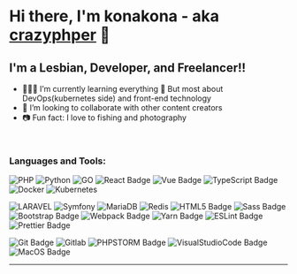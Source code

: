 # Hi there, I'm konakona - aka [crazyphper][website] 👋

## I'm a Lesbian, Developer, and Freelancer!!

- 🙇🏻‍♀️ I’m currently learning everything 🤣   But most about DevOps(kubernetes side) and front-end technology
- 🥳 I’m looking to collaborate with other content creators
- 📷 Fun fact: I love to fishing and photography

<br />

### Languages and Tools:

![PHP][PHP-Badge]
![Python][Python-Badge]
![GO][GO-Badge]
![React Badge][React-Badge]
![Vue Badge][Vue-Badge]
![TypeScript Badge][TypeScript-Badge]
![Docker][Docker-Badge]
![Kubernetes][Kubernetes-Badge]
<!-- ![Socket.io][Socket.io-Badge] -->

![LARAVEL][LARAVEL-Badge]
![Symfony][Symfony-Badge]
![MariaDB][MariaDB-Badge]
![Redis][Redis-Badge]
![HTML5 Badge][HTML5-Badge]
![Sass Badge][Sass-Badge]
![Bootstrap Badge][Bootstrap-Badge]
![Webpack Badge][Webpack-Badge]
![Yarn Badge][Yarn-Badge]
![ESLint Badge][ESLint-Badge]
![Prettier Badge][Prettier-Badge]
<!-- ![Babel Badge][Babel-Badge] -->
<!-- ![CSS3 Badge][CSS3-Badge] -->
<!-- ![Swift Badge][Swift-Badge] -->
<!-- ![PostCSS Badge][PostCSS-Badge] -->
<!-- ![Node.js Badge][Node.js-Badge] -->
<!-- ![DotNet Badge][DotNet-Badge] -->


<!-- ![Jest Badge][Jest-Badge] -->
<!-- ![GitHubActions Badge][GitHubActions-Badge] -->
<!-- ![Rollup.js Badge][Rollup.js-Badge] -->

![Git Badge][Git-Badge]
![Gitlab][Gitlab-Badge]
![PHPSTORM Badge][PHPSTORM-Badge]
![VisualStudioCode Badge][VisualStudioCode-Badge]
![MacOS Badge][MacOS-Badge]
<!-- ![VisualStudio Badge][VisualStudio-Badge] -->
<!-- ![Xcode Badge][Xcode-Badge] -->
<!-- ![InVision Badge][InVision-Badge] -->




<!-- #region Links -->
[Homepage-Link]: https://www.crazyphper.com "Homepage Link"

[GitHub-Link]: https://github.com/54853315 "GitHub Link"
<!-- #endregion Links -->

<!-- #region Tool Badges -->
[HTML5-Badge]: https://img.shields.io/badge/-HTML5-%23E34F26?style=flat-square&logo=html5&logoColor=white "HTML5 Badge"

[Vue-Badge]: https://img.shields.io/badge/Vue.js-35495E?style=flat-square&logo=vuedotjs&logoColor=4FC08D "Vue Badge"

[Symfony-Badge]: https://img.shields.io/badge/Symfony-000000?style=flat-square&logo=Symfony&logoColor=white "Symfony Badge"
[MariaDB-Badge]: https://img.shields.io/badge/MariaDB-003545?style=flat-square&logo=mariadb&logoColor=white "MariaDB Badge"
[Redis-Badge]: https://img.shields.io/badge/redis-%23DD0031.svg?&style=flat-square&logo=redis&logoColor=white "Redis Badge"
[Socket.io-Badge]: https://img.shields.io/badge/redis-%23DD0031.svg?&style=flat-square&logo=redis&logoColor=white "Socket.io Badge"

[PHP-Badge]: https://img.shields.io/badge/PHP-777BB4?style=flat-square&logo=php&logoColor=white "PHP Badge"
[GO-Badge]: https://img.shields.io/badge/Go-00ADD8?style=flat-square&logo=go&logoColor=white "GO Badge"
[Kubernetes-Badge]: https://img.shields.io/badge/kubernetes-326ce5.svg?&style=flat-square&logo=kubernetes&logoColor=white "Kubernetes Badge"
[Gitlab-Badge]: https://img.shields.io/badge/GitLab-330F63?style=flat-square&logo=gitlab&logoColor=white "Gitlab Badge"
[Docker-Badge]: https://img.shields.io/badge/Docker-2CA5E0?style=flat-square&logo=docker&logoColor=white "Docker Badge"

[PYTHON-Badge]: https://img.shields.io/badge/Python-3776AB?style=flat-square&logo=python&logoColor=white "PYTHON Badge"

[LARAVEL-Badge]: https://img.shields.io/badge/Laravel-FF2D20?style=flat-square&logo=laravel&logoColor=white "LARAVEL Badge"

[CSS3-Badge]: https://img.shields.io/badge/-CSS3-%231572B6?style=flat-square&logo=css3&logoColor=white "CSS3 Badge"

[TypeScript-Badge]: https://img.shields.io/badge/-TypeScript-%23007ACC?style=flat-square&logo=typescript&logoColor=white "TypeScript Badge"

[CSharp-Badge]: https://img.shields.io/badge/-C_Sharp-%23239120?style=flat-square&logo=c-sharp&logoColor=white "C Sharp Badge"

[Git-Badge]: https://img.shields.io/badge/-Git-%23F05032?style=flat-square&logo=git&logoColor=white "Git Badge"

[Sass-Badge]: https://img.shields.io/badge/-Sass-%23CC6699?style=flat-square&logo=sass&logoColor=white "Sass Badge"

[Jest-Badge]: https://img.shields.io/badge/-Jest-%23C21325?style=flat-square&logo=jest&logoColor=white "Jest Badge"

[Yarn-Badge]: https://img.shields.io/badge/-Yarn-%232C8EBB?style=flat-square&logo=yarn&logoColor=white "Yarn Badge"

[XAML-Badge]: https://img.shields.io/badge/-XAML-%230C54C2?style=flat-square&logo=xaml&logoColor=white "XAML Badge"

[Babel-Badge]: https://img.shields.io/badge/-Babel-%23F9DC3E?style=flat-square&logo=babel&logoColor=white "Babel Badge"

[React-Badge]: https://img.shields.io/badge/-React-%2361DAFB?style=flat-square&logo=react&logoColor=white "React Badge"

[Xcode-Badge]: https://img.shields.io/badge/-Xcode-%231575F9?style=flat-square&logo=xcode&logoColor=white "Xcode Badge"

[Swift-Badge]: https://img.shields.io/badge/-Swift-%23FA7343?style=flat-square&logo=swift&logoColor=white "Swift Badge"

[Gatsby-Badge]: https://img.shields.io/badge/-Gatsby-%23663399?style=flat-square&logo=gatsby&logoColor=white "Gatsby Badge"

[Sketch-Badge]: https://img.shields.io/badge/-Sketch-%23F7B500?style=flat-square&logo=sketch&logoColor=white "Sketch Badge"

[ESLint-Badge]: https://img.shields.io/badge/-ESLint-%234B32C3?style=flat-square&logo=eslint&logoColor=white "ESLint Badge"

[PostCSS-Badge]: https://img.shields.io/badge/-PostCSS-%23DD3A0A?style=flat-square&logo=postcss&logoColor=white "PostCSS Badge"

[Node.js-Badge]: https://img.shields.io/badge/-Node.js-%23339933?style=flat-square&logo=node.js&logoColor=white "Node.js Badge"

[Webpack-Badge]: https://img.shields.io/badge/-Webpack-%238DD6F9?style=flat-square&logo=webpack&logoColor=white "Webpack Badge"

[Windows-Badge]: https://img.shields.io/badge/-Windows-%230078D6?style=flat-square&logo=windows&logoColor=white "Windows Badge"

[DotNet-Badge]: https://img.shields.io/badge/-.Net-%235C2D91?style=flat-square&logo=.net&logoColor=white ".Net Badge"

[InVision-Badge]: https://img.shields.io/badge/-InVision-%23FF3366?style=flat-square&logo=invision&logoColor=white "InVision Badge"

[Prettier-Badge]: https://img.shields.io/badge/-Prettier-%23F7B93E?style=flat-square&logo=prettier&logoColor=white "Prettier Badge"

[Storybook-Badge]: https://img.shields.io/badge/-Storybook-%23FF4785?style=flat-square&logo=storybook&logoColor=white "Storybook Badge"

[Rollup.js-Badge]: https://img.shields.io/badge/-Rollup.js-%23EC4A3F?style=flat-square&logo=rollup.js&logoColor=white "Rollup.js Badge"

[Bootstrap-Badge]: https://img.shields.io/badge/-Bootstrap-%23563D7C?style=flat-square&logo=bootstrap&logoColor=white "Bootstrap Badge"

[PowerShell-Badge]: https://img.shields.io/badge/-PowerShell-%235391FE?style=flat-square&logo=powershell&logoColor=white "PowerShell Badge"

[VisualStudio-Badge]: https://img.shields.io/badge/-Visual_Studio-%235C2D91?style=flat-square&logo=visual-studio&logoColor=white "Visual Studio Badge"

[GitHubActions-Badge]: https://img.shields.io/badge/-GitHub_Actions-%232088FF?style=flat-square&logo=github-actions&logoColor=white "GitHub Actions Badge"

[VisualStudioCode-Badge]: https://img.shields.io/badge/-Visual_Studio_Code-%23007ACC?style=flat-square&logo=visual-studio-code&logoColor=white "Visual Studio Code Badge"
[PHPSTORM-Badge]: https://img.shields.io/badge/phpstorm-143?style=flat-square&logo=phpstorm&logoColor=black&color=black&labelColor=darkorchid "PHPSTORM Badge"

[MacOS-Badge]: https://img.shields.io/badge/-macOS-%23999999?style=flat-square&logo=apple&logoColor=white "macOS Badge"
<!-- #endregion Tool Badges -->

---

[website]: https://www.crazyphper.com
